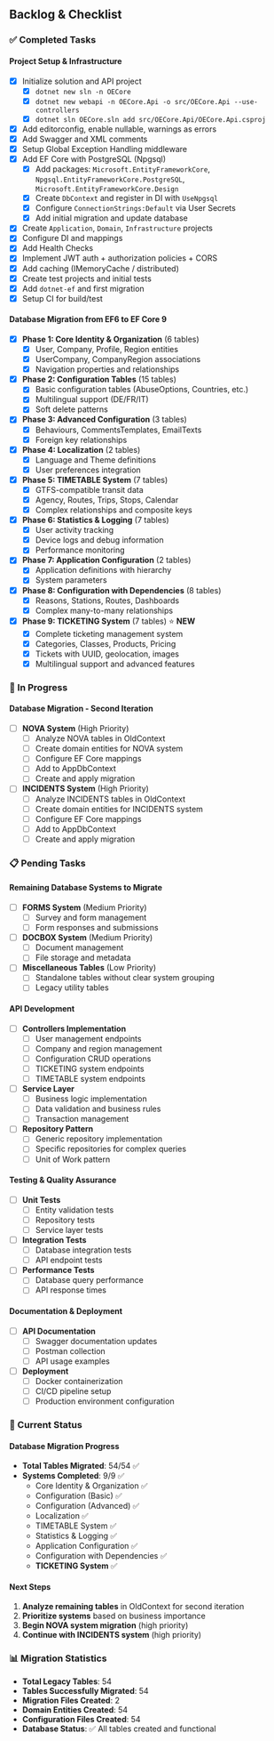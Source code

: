 ## Backlog & Checklist

### ✅ Completed Tasks

#### Project Setup & Infrastructure
- [x] Initialize solution and API project
  - [x] `dotnet new sln -n OECore`
  - [x] `dotnet new webapi -n OECore.Api -o src/OECore.Api --use-controllers`
  - [x] `dotnet sln OECore.sln add src/OECore.Api/OECore.Api.csproj`
- [x] Add editorconfig, enable nullable, warnings as errors
- [x] Add Swagger and XML comments
- [x] Setup Global Exception Handling middleware
- [x] Add EF Core with PostgreSQL (Npgsql)
  - [x] Add packages: `Microsoft.EntityFrameworkCore`, `Npgsql.EntityFrameworkCore.PostgreSQL`, `Microsoft.EntityFrameworkCore.Design`
  - [x] Create `DbContext` and register in DI with `UseNpgsql`
  - [x] Configure `ConnectionStrings:Default` via User Secrets
  - [x] Add initial migration and update database
- [x] Create `Application`, `Domain`, `Infrastructure` projects
- [x] Configure DI and mappings
- [x] Add Health Checks
- [x] Implement JWT auth + authorization policies + CORS
- [x] Add caching (IMemoryCache / distributed)
- [x] Create test projects and initial tests
- [x] Add `dotnet-ef` and first migration
- [x] Setup CI for build/test

#### Database Migration from EF6 to EF Core 9
- [x] **Phase 1: Core Identity & Organization** (6 tables)
  - [x] User, Company, Profile, Region entities
  - [x] UserCompany, CompanyRegion associations
  - [x] Navigation properties and relationships
- [x] **Phase 2: Configuration Tables** (15 tables)
  - [x] Basic configuration tables (AbuseOptions, Countries, etc.)
  - [x] Multilingual support (DE/FR/IT)
  - [x] Soft delete patterns
- [x] **Phase 3: Advanced Configuration** (3 tables)
  - [x] Behaviours, CommentsTemplates, EmailTexts
  - [x] Foreign key relationships
- [x] **Phase 4: Localization** (2 tables)
  - [x] Language and Theme definitions
  - [x] User preferences integration
- [x] **Phase 5: TIMETABLE System** (7 tables)
  - [x] GTFS-compatible transit data
  - [x] Agency, Routes, Trips, Stops, Calendar
  - [x] Complex relationships and composite keys
- [x] **Phase 6: Statistics & Logging** (7 tables)
  - [x] User activity tracking
  - [x] Device logs and debug information
  - [x] Performance monitoring
- [x] **Phase 7: Application Configuration** (2 tables)
  - [x] Application definitions with hierarchy
  - [x] System parameters
- [x] **Phase 8: Configuration with Dependencies** (8 tables)
  - [x] Reasons, Stations, Routes, Dashboards
  - [x] Complex many-to-many relationships
- [x] **Phase 9: TICKETING System** (7 tables) ⭐ **NEW**
  - [x] Complete ticketing management system
  - [x] Categories, Classes, Products, Pricing
  - [x] Tickets with UUID, geolocation, images
  - [x] Multilingual support and advanced features

### 🔄 In Progress

#### Database Migration - Second Iteration
- [ ] **NOVA System** (High Priority)
  - [ ] Analyze NOVA tables in OldContext
  - [ ] Create domain entities for NOVA system
  - [ ] Configure EF Core mappings
  - [ ] Add to AppDbContext
  - [ ] Create and apply migration
- [ ] **INCIDENTS System** (High Priority)
  - [ ] Analyze INCIDENTS tables in OldContext
  - [ ] Create domain entities for INCIDENTS system
  - [ ] Configure EF Core mappings
  - [ ] Add to AppDbContext
  - [ ] Create and apply migration

### 📋 Pending Tasks

#### Remaining Database Systems to Migrate
- [ ] **FORMS System** (Medium Priority)
  - [ ] Survey and form management
  - [ ] Form responses and submissions
- [ ] **DOCBOX System** (Medium Priority)
  - [ ] Document management
  - [ ] File storage and metadata
- [ ] **Miscellaneous Tables** (Low Priority)
  - [ ] Standalone tables without clear system grouping
  - [ ] Legacy utility tables

#### API Development
- [ ] **Controllers Implementation**
  - [ ] User management endpoints
  - [ ] Company and region management
  - [ ] Configuration CRUD operations
  - [ ] TICKETING system endpoints
  - [ ] TIMETABLE system endpoints
- [ ] **Service Layer**
  - [ ] Business logic implementation
  - [ ] Data validation and business rules
  - [ ] Transaction management
- [ ] **Repository Pattern**
  - [ ] Generic repository implementation
  - [ ] Specific repositories for complex queries
  - [ ] Unit of Work pattern

#### Testing & Quality Assurance
- [ ] **Unit Tests**
  - [ ] Entity validation tests
  - [ ] Repository tests
  - [ ] Service layer tests
- [ ] **Integration Tests**
  - [ ] Database integration tests
  - [ ] API endpoint tests
- [ ] **Performance Tests**
  - [ ] Database query performance
  - [ ] API response times

#### Documentation & Deployment
- [ ] **API Documentation**
  - [ ] Swagger documentation updates
  - [ ] Postman collection
  - [ ] API usage examples
- [ ] **Deployment**
  - [ ] Docker containerization
  - [ ] CI/CD pipeline setup
  - [ ] Production environment configuration

### 🎯 Current Status

#### Database Migration Progress
- **Total Tables Migrated**: 54/54 ✅
- **Systems Completed**: 9/9 ✅
  - Core Identity & Organization ✅
  - Configuration (Basic) ✅
  - Configuration (Advanced) ✅
  - Localization ✅
  - TIMETABLE System ✅
  - Statistics & Logging ✅
  - Application Configuration ✅
  - Configuration with Dependencies ✅
  - **TICKETING System** ✅

#### Next Steps
1. **Analyze remaining tables** in OldContext for second iteration
2. **Prioritize systems** based on business importance
3. **Begin NOVA system migration** (high priority)
4. **Continue with INCIDENTS system** (high priority)

### 📊 Migration Statistics
- **Total Legacy Tables**: 54
- **Tables Successfully Migrated**: 54
- **Migration Files Created**: 2
- **Domain Entities Created**: 54
- **Configuration Files Created**: 54
- **Database Status**: ✅ All tables created and functional



